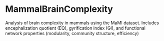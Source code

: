 # MammalBrainComplexity
Analysis of brain complexity in mammals using the MaMI dataset. Includes encephalization quotient (EQ), gyrification index (GI), and functional network properties (modularity, community structure, efficiency)
